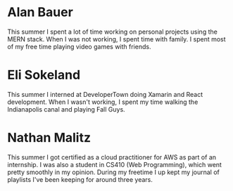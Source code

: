 # Alan Bauer

This summer I spent a lot of time working on personal projects using the MERN stack. When I was not working,
I spent time with family. I spent most of my free time playing video games with friends.

# Eli Sokeland

This summer I interned at DeveloperTown doing Xamarin and React development. When I wasn't working, I spent
my time walking the Indianapolis canal and playing Fall Guys.

# Nathan Malitz

This summer I got certified as a cloud practitioner for AWS as part of an internship.
I was also a student in CS410 (Web Programming), which went pretty smoothly in my opinion.
During my freetime I up kept my journal of playlists I've been keeping for around three years.
